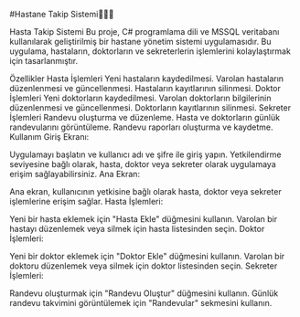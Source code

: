 #Hastane Takip Sistemi🏥🏥🏥



Hasta Takip Sistemi
Bu proje, C# programlama dili ve MSSQL veritabanı kullanılarak geliştirilmiş bir hastane yönetim sistemi uygulamasıdır. Bu uygulama, hastaların, doktorların ve sekreterlerin işlemlerini kolaylaştırmak için tasarlanmıştır.

Özellikler
Hasta İşlemleri
Yeni hastaların kaydedilmesi.
Varolan hastaların düzenlenmesi ve güncellenmesi.
Hastaların kayıtlarının silinmesi.
Doktor İşlemleri
Yeni doktorların kaydedilmesi.
Varolan doktorların bilgilerinin düzenlenmesi ve güncellenmesi.
Doktorların kayıtlarının silinmesi.
Sekreter İşlemleri
Randevu oluşturma ve düzenleme.
Hasta ve doktorların günlük randevularını görüntüleme.
Randevu raporları oluşturma ve kaydetme.
Kullanım
Giriş Ekranı:

Uygulamayı başlatın ve kullanıcı adı ve şifre ile giriş yapın.
Yetkilendirme seviyesine bağlı olarak, hasta, doktor veya sekreter olarak uygulamaya erişim sağlayabilirsiniz.
Ana Ekran:

Ana ekran, kullanıcının yetkisine bağlı olarak hasta, doktor veya sekreter işlemlerine erişim sağlar.
Hasta İşlemleri:

Yeni bir hasta eklemek için "Hasta Ekle" düğmesini kullanın.
Varolan bir hastayı düzenlemek veya silmek için hasta listesinden seçin.
Doktor İşlemleri:

Yeni bir doktor eklemek için "Doktor Ekle" düğmesini kullanın.
Varolan bir doktoru düzenlemek veya silmek için doktor listesinden seçin.
Sekreter İşlemleri:

Randevu oluşturmak için "Randevu Oluştur" düğmesini kullanın.
Günlük randevu takvimini görüntülemek için "Randevular" sekmesini kullanın.

